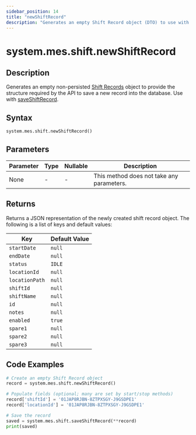 ```yaml
---
sidebar_position: 14
title: "newShiftRecord"
description: "Generates an empty Shift Record object (DTO) to use with saveShiftRecord."
---
```


# system.mes.shift.newShiftRecord

## Description

Generates an empty non-persisted [Shift Records](../../data-model/shift-model/shift-record)
object to provide the structure required by the API to save a new record into the database. Use
with [saveShiftRecord](./save-shift-record).

## Syntax

```python
system.mes.shift.newShiftRecord()
```

## Parameters

| Parameter | Type | Nullable | Description                               |
|-----------|------|----------|-------------------------------------------|
| None      | -    | -        | This method does not take any parameters. |

## Returns

Returns a JSON representation of the newly created shift record object. The following is a list of keys and
default values:

| Key          | Default Value |
|--------------|---------------|
| `startDate`  | `null`        |
| `endDate`    | `null`        |
| `status`     | `IDLE`        |
| `locationId` | `null`        |
| `locationPath` | `null`      |
| `shiftId`    | `null`        |
| `shiftName`  | `null`        |
| `id`         | `null`        |
| `notes`      | `null`        |
| `enabled`    | `true`        |
| `spare1`     | `null`        |
| `spare2`     | `null`        |
| `spare3`     | `null`        |

## Code Examples

```python
# Create an empty Shift Record object
record = system.mes.shift.newShiftRecord()

# Populate fields (optional; many are set by start/stop methods)
record['shiftId'] = '01JAP8RJBN-8ZTPXSGY-J9GSDPE1'
record['locationId'] = '01JAP8RJBN-8ZTPXSGY-J9GSDPE1'

# Save the record
saved = system.mes.shift.saveShiftRecord(**record)
print(saved)
```
